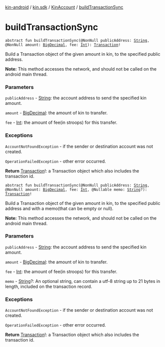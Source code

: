 [kin-android](../../index.md) / [kin.sdk](../index.md) / [KinAccount](index.md) / [buildTransactionSync](./build-transaction-sync.md)

# buildTransactionSync

`abstract fun buildTransactionSync(@NonNull publicAddress: `[`String`](https://kotlinlang.org/api/latest/jvm/stdlib/kotlin/-string/index.html)`, @NonNull amount: `[`BigDecimal`](https://docs.oracle.com/javase/6/docs/api/java/math/BigDecimal.html)`, fee: `[`Int`](https://kotlinlang.org/api/latest/jvm/stdlib/kotlin/-int/index.html)`): `[`Transaction`](../-transaction/index.md)`!`

Build a Transaction object of the given amount in kin, to the specified public address.

**Note:** This method accesses the network, and should not be called on the android main thread.

### Parameters

`publicAddress` - [String](https://kotlinlang.org/api/latest/jvm/stdlib/kotlin/-string/index.html): the account address to send the specified kin amount.

`amount` - [BigDecimal](https://docs.oracle.com/javase/6/docs/api/java/math/BigDecimal.html): the amount of kin to transfer.

`fee` - [Int](https://kotlinlang.org/api/latest/jvm/stdlib/kotlin/-int/index.html): the amount of fee(in stroops) for this transfer.

### Exceptions

`AccountNotFoundException` - if the sender or destination account was not created.

`OperationFailedException` - other error occurred.

**Return**
[Transaction](../-transaction/index.md)!: a Transaction object which also includes the transaction id.

`abstract fun buildTransactionSync(@NonNull publicAddress: `[`String`](https://kotlinlang.org/api/latest/jvm/stdlib/kotlin/-string/index.html)`, @NonNull amount: `[`BigDecimal`](https://docs.oracle.com/javase/6/docs/api/java/math/BigDecimal.html)`, fee: `[`Int`](https://kotlinlang.org/api/latest/jvm/stdlib/kotlin/-int/index.html)`, @Nullable memo: `[`String`](https://kotlinlang.org/api/latest/jvm/stdlib/kotlin/-string/index.html)`?): `[`Transaction`](../-transaction/index.md)`!`

Build a Transaction object of the given amount in kin, to the specified public address and with a memo(that can be empty or null).

**Note:** This method accesses the network, and should not be called on the android main thread.

### Parameters

`publicAddress` - [String](https://kotlinlang.org/api/latest/jvm/stdlib/kotlin/-string/index.html): the account address to send the specified kin amount.

`amount` - [BigDecimal](https://docs.oracle.com/javase/6/docs/api/java/math/BigDecimal.html): the amount of kin to transfer.

`fee` - [Int](https://kotlinlang.org/api/latest/jvm/stdlib/kotlin/-int/index.html): the amount of fee(in stroops) for this transfer.

`memo` - [String](https://kotlinlang.org/api/latest/jvm/stdlib/kotlin/-string/index.html)?: An optional string, can contain a utf-8 string up to 21 bytes in length, included on the transaction record.

### Exceptions

`AccountNotFoundException` - if the sender or destination account was not created.

`OperationFailedException` - other error occurred.

**Return**
[Transaction](../-transaction/index.md)!: a Transaction object which also includes the transaction id.

